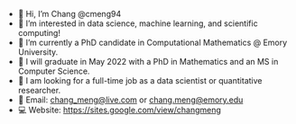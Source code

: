 - 👋 Hi, I’m Chang @cmeng94
- 👀 I’m interested in data science, machine learning, and scientific computing!
- 📗 I’m currently a PhD candidate in Computational Mathematics @ Emory University.
- 🏫 I will graduate in May 2022 with a PhD in Mathematics and an MS in Computer Science.
- 🚗 I am looking for a full-time job as a data scientist or quantitative researcher.
- 📩 Email: chang_meng@live.com or chang.meng@emory.edu
- 💻 Website: https://sites.google.com/view/changmeng

<!---
cmeng94/cmeng94 is a ✨ special ✨ repository because its `README.md` (this file) appears on your GitHub profile.
You can click the Preview link to take a look at your changes.
--->
